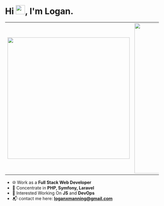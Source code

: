 <h1 align="left">Hi <img src="https://raw.githubusercontent.com/kaueMarques/kaueMarques/master/hi.gif" width="30px">, I'm Logan.</h1>

<center>
  <table>
    <tr>
        <td>
          <img width="400px" align="center" 
               src="https://github-readme-stats.vercel.app/api/top-langs/?username=loganxmanning&hide=html,makefile,vhdl,c,qmake,css&langs_count=6&layout=compact&theme=dracula" />
      </td>
      <td>
          <img width="495px" align="center" src="https://github-readme-stats.vercel.app/api?username=loganxmanning&show_icons=true&count_private=true&theme=dracula" />
      </td>
    </tr>   
  </table>
</center>

- 🌐 Work as a **Full Stack Web Developer**
- 📱 Concentrate in **PHP, Symfony, Laravel**
- 👯 Interested Working On **JS** and **DevOps**
- 📬 contact me here: **loganxmanning@gmail.com**
